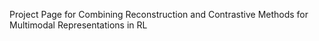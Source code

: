 Project Page for Combining Reconstruction and Contrastive Methods for Multimodal Representations in RL
